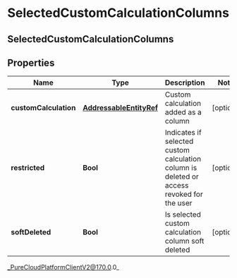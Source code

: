 # SelectedCustomCalculationColumns

## SelectedCustomCalculationColumns

## Properties

|Name | Type | Description | Notes|
|------------ | ------------- | ------------- | -------------|
| **customCalculation** | [**AddressableEntityRef**](AddressableEntityRef) | Custom calculation added as a column | [optional] |
| **restricted** | **Bool** | Indicates if selected custom calculation column is deleted or access revoked for the user | [optional] |
| **softDeleted** | **Bool** | Is selected custom calculation column soft deleted | [optional] |



_PureCloudPlatformClientV2@170.0.0_
